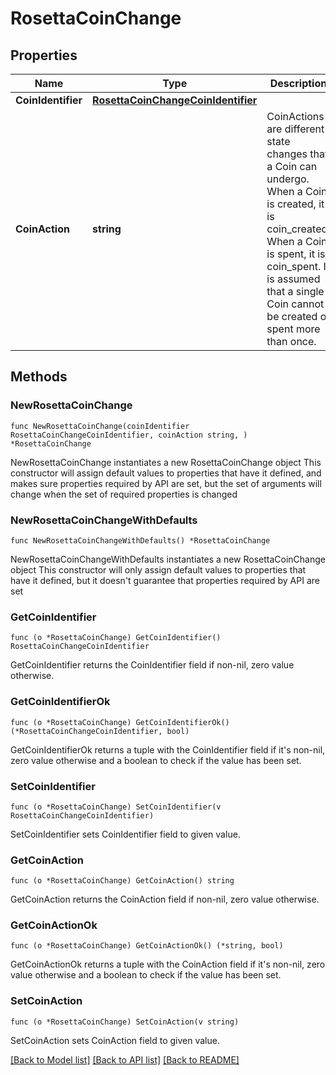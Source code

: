 # RosettaCoinChange

## Properties

Name | Type | Description | Notes
------------ | ------------- | ------------- | -------------
**CoinIdentifier** | [**RosettaCoinChangeCoinIdentifier**](RosettaCoinChangeCoinIdentifier.md) |  | 
**CoinAction** | **string** | CoinActions are different state changes that a Coin can undergo. When a Coin is created, it is coin_created. When a Coin is spent, it is coin_spent. It is assumed that a single Coin cannot be created or spent more than once. | 

## Methods

### NewRosettaCoinChange

`func NewRosettaCoinChange(coinIdentifier RosettaCoinChangeCoinIdentifier, coinAction string, ) *RosettaCoinChange`

NewRosettaCoinChange instantiates a new RosettaCoinChange object
This constructor will assign default values to properties that have it defined,
and makes sure properties required by API are set, but the set of arguments
will change when the set of required properties is changed

### NewRosettaCoinChangeWithDefaults

`func NewRosettaCoinChangeWithDefaults() *RosettaCoinChange`

NewRosettaCoinChangeWithDefaults instantiates a new RosettaCoinChange object
This constructor will only assign default values to properties that have it defined,
but it doesn't guarantee that properties required by API are set

### GetCoinIdentifier

`func (o *RosettaCoinChange) GetCoinIdentifier() RosettaCoinChangeCoinIdentifier`

GetCoinIdentifier returns the CoinIdentifier field if non-nil, zero value otherwise.

### GetCoinIdentifierOk

`func (o *RosettaCoinChange) GetCoinIdentifierOk() (*RosettaCoinChangeCoinIdentifier, bool)`

GetCoinIdentifierOk returns a tuple with the CoinIdentifier field if it's non-nil, zero value otherwise
and a boolean to check if the value has been set.

### SetCoinIdentifier

`func (o *RosettaCoinChange) SetCoinIdentifier(v RosettaCoinChangeCoinIdentifier)`

SetCoinIdentifier sets CoinIdentifier field to given value.


### GetCoinAction

`func (o *RosettaCoinChange) GetCoinAction() string`

GetCoinAction returns the CoinAction field if non-nil, zero value otherwise.

### GetCoinActionOk

`func (o *RosettaCoinChange) GetCoinActionOk() (*string, bool)`

GetCoinActionOk returns a tuple with the CoinAction field if it's non-nil, zero value otherwise
and a boolean to check if the value has been set.

### SetCoinAction

`func (o *RosettaCoinChange) SetCoinAction(v string)`

SetCoinAction sets CoinAction field to given value.



[[Back to Model list]](../README.md#documentation-for-models) [[Back to API list]](../README.md#documentation-for-api-endpoints) [[Back to README]](../README.md)


